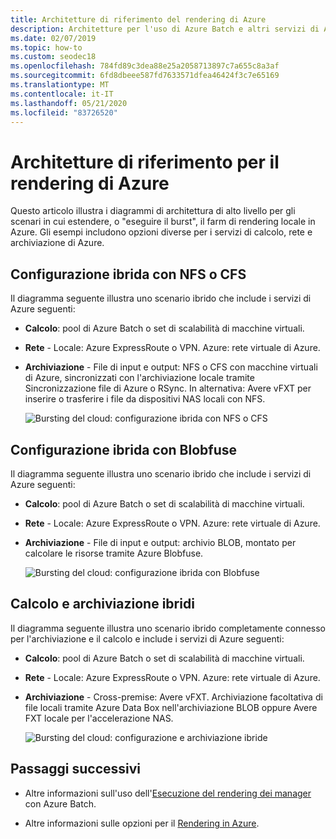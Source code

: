 ```yaml
---
title: Architetture di riferimento del rendering di Azure
description: Architetture per l'uso di Azure Batch e altri servizi di Azure per estendere un farm di rendering locale tramite burst nel cloud
ms.date: 02/07/2019
ms.topic: how-to
ms.custom: seodec18
ms.openlocfilehash: 784fd89c3dea88e25a2058713897c7a655c8a3af
ms.sourcegitcommit: 6fd8dbeee587fd7633571dfea46424f3c7e65169
ms.translationtype: MT
ms.contentlocale: it-IT
ms.lasthandoff: 05/21/2020
ms.locfileid: "83726520"
---
```

# <a name="reference-architectures-for-azure-rendering"></a>Architetture di riferimento per il rendering di Azure

Questo articolo illustra i diagrammi di architettura di alto livello per gli scenari in cui estendere, o "eseguire il burst", il farm di rendering locale in Azure. Gli esempi includono opzioni diverse per i servizi di calcolo, rete e archiviazione di Azure.

## <a name="hybrid-with-nfs-or-cfs"></a>Configurazione ibrida con NFS o CFS

Il diagramma seguente illustra uno scenario ibrido che include i servizi di Azure seguenti:

* **Calcolo**: pool di Azure Batch o set di scalabilità di macchine virtuali.

* **Rete** - Locale: Azure ExpressRoute o VPN. Azure: rete virtuale di Azure.

* **Archiviazione** - File di input e output: NFS o CFS con macchine virtuali di Azure, sincronizzati con l'archiviazione locale tramite Sincronizzazione file di Azure o RSync. In alternativa: Avere vFXT per inserire o trasferire i file da dispositivi NAS locali con NFS.

  ![Bursting del cloud: configurazione ibrida con NFS o CFS](./media/batch-rendering-architectures/hybrid-nfs-cfs-avere.png)

## <a name="hybrid-with-blobfuse"></a>Configurazione ibrida con Blobfuse

Il diagramma seguente illustra uno scenario ibrido che include i servizi di Azure seguenti:

* **Calcolo**: pool di Azure Batch o set di scalabilità di macchine virtuali.

* **Rete** - Locale: Azure ExpressRoute o VPN. Azure: rete virtuale di Azure.

* **Archiviazione** - File di input e output: archivio BLOB, montato per calcolare le risorse tramite Azure Blobfuse.

  ![Bursting del cloud: configurazione ibrida con Blobfuse](./media/batch-rendering-architectures/hybrid-blob-fuse.png)

## <a name="hybrid-compute-and-storage"></a>Calcolo e archiviazione ibridi

Il diagramma seguente illustra uno scenario ibrido completamente connesso per l'archiviazione e il calcolo e include i servizi di Azure seguenti:

* **Calcolo**: pool di Azure Batch o set di scalabilità di macchine virtuali.

* **Rete** - Locale: Azure ExpressRoute o VPN. Azure: rete virtuale di Azure.

* **Archiviazione** - Cross-premise: Avere vFXT. Archiviazione facoltativa di file locali tramite Azure Data Box nell'archiviazione BLOB oppure Avere FXT locale per l'accelerazione NAS.

  ![Bursting del cloud: configurazione e archiviazione ibride](./media/batch-rendering-architectures/hybrid-compute-storage-avere.png)


## <a name="next-steps"></a>Passaggi successivi

* Altre informazioni sull'uso dell'[Esecuzione del rendering dei manager](batch-rendering-render-managers.md) con Azure Batch.

* Altre informazioni sulle opzioni per il [Rendering in Azure](batch-rendering-service.md).